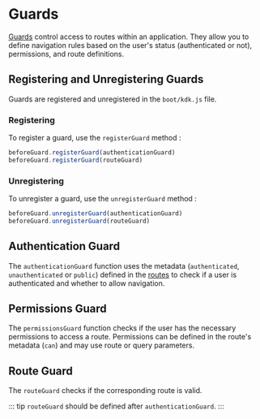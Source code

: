 # Guards

[Guards](https://github.com/kalisio/kdk/blob/master/core/client/guards.js) control access to routes within an application. They allow you to define navigation rules based on the user's status (authenticated or not), permissions, and route definitions.

## Registering and Unregistering Guards

Guards are registered and unregistered in the `boot/kdk.js` file.

### Registering

To register a guard, use the `registerGuard` method :

```js
beforeGuard.registerGuard(authenticationGuard)
beforeGuard.registerGuard(routeGuard)
```

### Unregistering

To unregister a guard, use the `unregisterGuard` method :

```js
beforeGuard.unregisterGuard(authenticationGuard)
beforeGuard.unregisterGuard(routeGuard)
```


## Authentication Guard

The `authenticationGuard` function uses the metadata (`authenticated`, `unauthenticated` or `public`) defined in the [routes](https://quasar.dev/layout/routing-with-layouts-and-pages/) to check if a user is authenticated and whether to allow navigation.

## Permissions Guard

The `permissionsGuard` function checks if the user has the necessary permissions to access a route. Permissions can be defined in the route's metadata (`can`) and may use route or query parameters.

## Route Guard

The `routeGuard` checks if the corresponding route is valid. 

::: tip
`routeGuard` should be defined after `authenticationGuard`.
:::